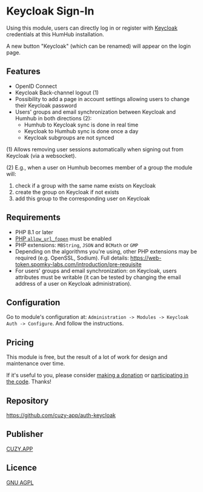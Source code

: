 # Keycloak Sign-In

Using this module, users can directly log in or register with [Keycloak](https://www.keycloak.org/) credentials at this HumHub installation.

A new button "Keycloak" (which can be renamed) will appear on the login page.

## Features

- OpenID Connect
- Keycloak Back-channel logout (1)
- Possibility to add a page in account settings allowing users to change their Keycloak password
- Users' groups and email synchronization between Keycloak and Humhub in both directions (2):
    - Humhub to Keycloak sync is done in real time
    - Keycloak to Humhub sync is done once a day
    - Keycloak subgroups are not synced

(1) Allows removing user sessions automatically when signing out from Keycloak (via a websocket).

(2) E.g., when a user on Humhub becomes member of a group the module will:
1. check if a group with the same name exists on Keycloak
2. create the group on Keycloak if not exists
3. add this group to the corresponding user on Keycloak

## Requirements

- PHP 8.1 or later
- [PHP `allow_url_fopen`](https://www.php.net/manual/en/filesystem.configuration.php#ini.allow-url-fopen) must be enabled
- PHP extensions: `MBString`, `JSON` and `BCMath` or `GMP`
- Depending on the algorithms you're using, other PHP extensions may be required (e.g. OpenSSL, Sodium). Full details: https://web-token.spomky-labs.com/introduction/pre-requisite
- For users' groups and email synchronization: on Keycloak, users attributes must be writable (it can be tested by changing the email address of a user on Keycloak administration).

## Configuration

Go to module's configuration at: `Administration -> Modules -> Keycloak Auth -> Configure`.
And follow the instructions.

## Pricing

This module is free, but the result of a lot of work for design and maintenance over time.

If it's useful to you, please consider [making a donation](https://www.cuzy.app/checkout/donate/) or [participating in the code](https://github.com/cuzy-app/auth-keycloak). Thanks!

## Repository

https://github.com/cuzy-app/auth-keycloak

## Publisher

[CUZY.APP](https://www.cuzy.app/)

## Licence

[GNU AGPL](https://github.com/cuzy-app/auth-keycloak/blob/master/docs/LICENCE.md)
